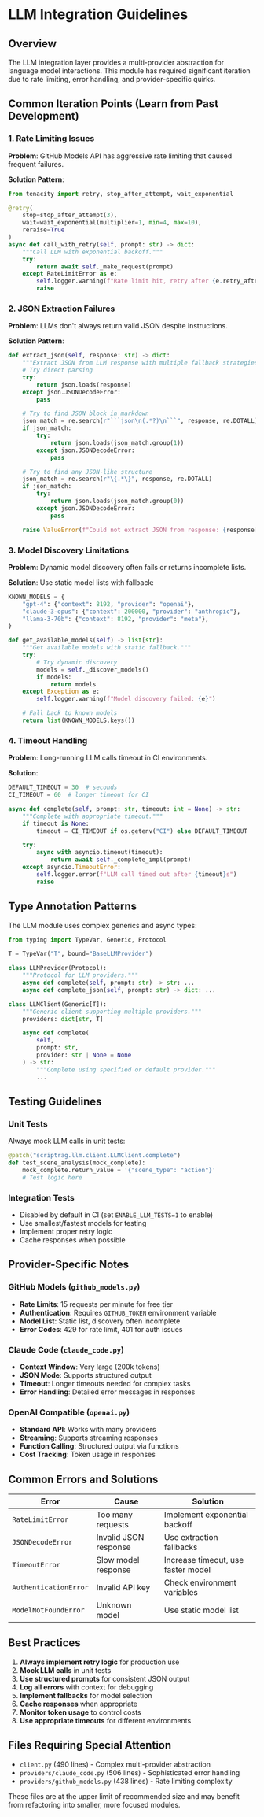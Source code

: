 # LLM Integration Guidelines

## Overview

The LLM integration layer provides a multi-provider abstraction for language model interactions. This module has required significant iteration due to rate limiting, error handling, and provider-specific quirks.

## Common Iteration Points (Learn from Past Development)

### 1. Rate Limiting Issues

**Problem**: GitHub Models API has aggressive rate limiting that caused frequent failures.

**Solution Pattern**:
```python
from tenacity import retry, stop_after_attempt, wait_exponential

@retry(
    stop=stop_after_attempt(3),
    wait=wait_exponential(multiplier=1, min=4, max=10),
    reraise=True
)
async def call_with_retry(self, prompt: str) -> dict:
    """Call LLM with exponential backoff."""
    try:
        return await self._make_request(prompt)
    except RateLimitError as e:
        self.logger.warning(f"Rate limit hit, retry after {e.retry_after}s")
        raise
```

### 2. JSON Extraction Failures

**Problem**: LLMs don't always return valid JSON despite instructions.

**Solution Pattern**:
```python
def extract_json(self, response: str) -> dict:
    """Extract JSON from LLM response with multiple fallback strategies."""
    # Try direct parsing
    try:
        return json.loads(response)
    except json.JSONDecodeError:
        pass

    # Try to find JSON block in markdown
    json_match = re.search(r"```json\n(.*?)\n```", response, re.DOTALL)
    if json_match:
        try:
            return json.loads(json_match.group(1))
        except json.JSONDecodeError:
            pass

    # Try to find any JSON-like structure
    json_match = re.search(r"\{.*\}", response, re.DOTALL)
    if json_match:
        try:
            return json.loads(json_match.group(0))
        except json.JSONDecodeError:
            pass

    raise ValueError(f"Could not extract JSON from response: {response[:200]}")
```

### 3. Model Discovery Limitations

**Problem**: Dynamic model discovery often fails or returns incomplete lists.

**Solution**: Use static model lists with fallback:
```python
KNOWN_MODELS = {
    "gpt-4": {"context": 8192, "provider": "openai"},
    "claude-3-opus": {"context": 200000, "provider": "anthropic"},
    "llama-3-70b": {"context": 8192, "provider": "meta"},
}

def get_available_models(self) -> list[str]:
    """Get available models with static fallback."""
    try:
        # Try dynamic discovery
        models = self._discover_models()
        if models:
            return models
    except Exception as e:
        self.logger.warning(f"Model discovery failed: {e}")

    # Fall back to known models
    return list(KNOWN_MODELS.keys())
```

### 4. Timeout Handling

**Problem**: Long-running LLM calls timeout in CI environments.

**Solution**:
```python
DEFAULT_TIMEOUT = 30  # seconds
CI_TIMEOUT = 60  # longer timeout for CI

async def complete(self, prompt: str, timeout: int = None) -> str:
    """Complete with appropriate timeout."""
    if timeout is None:
        timeout = CI_TIMEOUT if os.getenv("CI") else DEFAULT_TIMEOUT

    try:
        async with asyncio.timeout(timeout):
            return await self._complete_impl(prompt)
    except asyncio.TimeoutError:
        self.logger.error(f"LLM call timed out after {timeout}s")
        raise
```

## Type Annotation Patterns

The LLM module uses complex generics and async types:

```python
from typing import TypeVar, Generic, Protocol

T = TypeVar("T", bound="BaseLLMProvider")

class LLMProvider(Protocol):
    """Protocol for LLM providers."""
    async def complete(self, prompt: str) -> str: ...
    async def complete_json(self, prompt: str) -> dict: ...

class LLMClient(Generic[T]):
    """Generic client supporting multiple providers."""
    providers: dict[str, T]

    async def complete(
        self,
        prompt: str,
        provider: str | None = None
    ) -> str:
        """Complete using specified or default provider."""
        ...
```

## Testing Guidelines

### Unit Tests
Always mock LLM calls in unit tests:
```python
@patch("scriptrag.llm.client.LLMClient.complete")
def test_scene_analysis(mock_complete):
    mock_complete.return_value = '{"scene_type": "action"}'
    # Test logic here
```

### Integration Tests
- Disabled by default in CI (set `ENABLE_LLM_TESTS=1` to enable)
- Use smallest/fastest models for testing
- Implement proper retry logic
- Cache responses when possible

## Provider-Specific Notes

### GitHub Models (`github_models.py`)
- **Rate Limits**: 15 requests per minute for free tier
- **Authentication**: Requires `GITHUB_TOKEN` environment variable
- **Model List**: Static list, discovery often incomplete
- **Error Codes**: 429 for rate limit, 401 for auth issues

### Claude Code (`claude_code.py`)
- **Context Window**: Very large (200k tokens)
- **JSON Mode**: Supports structured output
- **Timeout**: Longer timeouts needed for complex tasks
- **Error Handling**: Detailed error messages in responses

### OpenAI Compatible (`openai.py`)
- **Standard API**: Works with many providers
- **Streaming**: Supports streaming responses
- **Function Calling**: Structured output via functions
- **Cost Tracking**: Token usage in responses

## Common Errors and Solutions

| Error | Cause | Solution |
|-------|-------|----------|
| `RateLimitError` | Too many requests | Implement exponential backoff |
| `JSONDecodeError` | Invalid JSON response | Use extraction fallbacks |
| `TimeoutError` | Slow model response | Increase timeout, use faster model |
| `AuthenticationError` | Invalid API key | Check environment variables |
| `ModelNotFoundError` | Unknown model | Use static model list |

## Best Practices

1. **Always implement retry logic** for production use
2. **Mock LLM calls** in unit tests
3. **Use structured prompts** for consistent JSON output
4. **Log all errors** with context for debugging
5. **Implement fallbacks** for model selection
6. **Cache responses** when appropriate
7. **Monitor token usage** to control costs
8. **Use appropriate timeouts** for different environments

## Files Requiring Special Attention

- `client.py` (490 lines) - Complex multi-provider abstraction
- `providers/claude_code.py` (506 lines) - Sophisticated error handling
- `providers/github_models.py` (438 lines) - Rate limiting complexity

These files are at the upper limit of recommended size and may benefit from refactoring into smaller, more focused modules.

